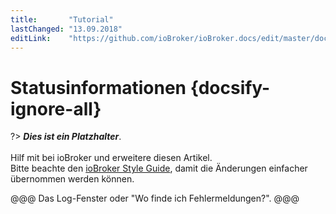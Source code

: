 ```yaml
---
title:       "Tutorial"
lastChanged: "13.09.2018"
editLink:    "https://github.com/ioBroker/ioBroker.docs/edit/master/docs/tutorial/logging.md"
---
```


# Statusinformationen {docsify-ignore-all}

?> ***Dies ist ein Platzhalter***. 
   <br><br>
   Hilf mit bei ioBroker und erweitere diesen Artikel.    
   Bitte beachte den [ioBroker Style Guide](appendix/style_guide), 
   damit die Änderungen einfacher übernommen werden können.

@@@ Das Log-Fenster oder "Wo finde ich Fehlermeldungen?". @@@
